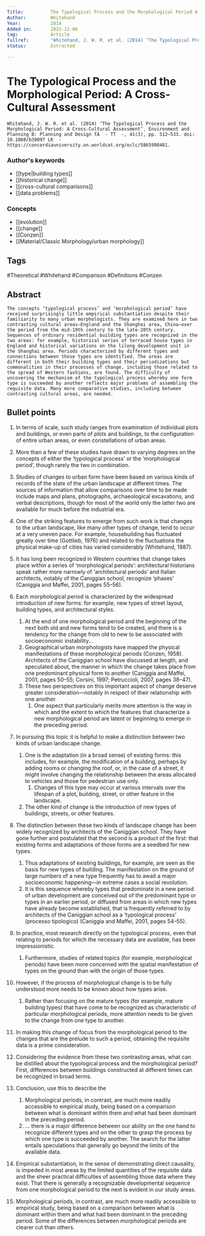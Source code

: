 ```yaml
---
Title: 			The Typological Process and the Morphological Period A Cross-Cultural Assessment 
Author:			Whitehand
Year:			2014
Added in:		2021-12-06
tag:			Article
fullref: 		"Whitehand, J. W. R. et al. (2014) ‘The Typological Process and the Morphological Period: A Cross-Cultural Assessment’, Environment and Planning B: Planning and Design TA  - TT  -, 41(3), pp. 512–533. doi: 10.1068/b39097 LK  - https://concordiauniversity.on.worldcat.org/oclc/5865998481."
status:			Extracted

---
```


# The Typological Process and the Morphological Period: A Cross-Cultural Assessment  
```ad-quote
Whitehand, J. W. R. et al. (2014) ‘The Typological Process and the Morphological Period: A Cross-Cultural Assessment’, Environment and Planning B: Planning and Design TA  - TT  -, 41(3), pp. 512–533. doi: 10.1068/b39097 LK  - https://concordiauniversity.on.worldcat.org/oclc/5865998481.
```
### Author's keywords
- [[type|building types]]
- [[historical change]]
- [[cross-cultural comparisons]]
- [[data problems]]
### Concepts
- [[evolution]]
- [[change]]
- [[Conzen]]
- [[Material/Classic Morphology/urban morphology]]
## Tags
#Theoretical #Whitehand #Comparison #Definitions #Conzen

## Abstract
```ad-abstract
The concepts ‘typological process’ and ‘morphological period’ have received surprisingly little empirical substantiation despite their familiarity to many urban morphologists. They are examined here in two contrasting cultural areas—England and the Shanghai area, China—over the period from the mid-19th century to the late-20th century. Sequences of ordinary residential building types are recognized in the two areas: for example, historical series of terraced house types in England and historical variations on the lilong development unit in the Shanghai area. Periods characterized by different types and connections between those types are identified. The areas are different in both their building types and their periodizations but commonalities in their processes of change, including those related to the spread of Western fashions, are found. The difficulty of uncovering the mechanism of the typological process whereby one form type is succeeded by another reflects major problems of assembling the requisite data. Many more comparative studies, including between contrasting cultural areas, are needed.
```

## Bullet points
1. In terms of scale, such study ranges from examination of individual plots and buildings, or even parts of plots and buildings, to the configuration of entire urban areas, or even constellations of urban areas.
2. More than a few of these studies have drawn to varying degrees on the concepts of either the ‘typological process’ or the ‘morphological period’, though rarely the two in combination.
3. Studies of changes to urban form have been based on various kinds of records of the state of the urban landscape at different times. The sources of information that allow comparisons over time to be made include maps and plans, photographs, archaeological excavations, and verbal descriptions, though for most of the world only the latter two are available for much before the industrial era.
4. One of the striking features to emerge from such work is that changes to the urban landscape, like many other types of change, tend to occur at a very uneven pace. For example, housebuilding has fluctuated greatly over time (Gottlieb, 1976) and related to the fluctuations the physical make-up of cities has varied considerably (Whitehand, 1987). 
5. It has long been recognized in Western countries that change takes place within a series of ‘morphological periods’: architectural historians speak rather more narrowly of ‘architectural periods’ and Italian architects, notably of the Caniggian school, recognize ‘phases’ (Caniggia and Maffei, 2001, pages 55–56).
6. Each morphological period is characterized by the widespread introduction of new forms: for example, new types of street layout, building types, and architectural styles.
	1. At the end of one morphological period and the beginning of the next both old and new forms tend to be created, and there is a tendency for the change from old to new to be associated with socioeconomic instability…
	2. Geographical urban morphologists have mapped the physical manifestations of these morphological periods (Conzen, 1958). Architects of the Caniggian school have discussed at length, and speculated about, the manner in which the change takes place from one predominant physical form to another (Caniggia and Maffei, 2001, pages 50–55; Corsini, 1997; Petruccioli, 2007, pages 38–47).
	3. These two perspectives on this important aspect of change deserve greater consideration—notably in respect of their relationship with one another.
		1. One aspect that particularly merits more attention is the way in which and the extent to which the features that characterize a new morphological period are latent or beginning to emerge in the preceding period.
7. In pursuing this topic it is helpful to make a distinction between two kinds of urban landscape change.
	1. One is the adaptation (in a broad sense) of existing forms: this includes, for example, the modification of a building, perhaps by adding rooms or changing the roof, or, in the case of a street, it might involve changing the relationship between the areas allocated to vehicles and those for pedestrian use only.
		1. Changes of this type may occur at various intervals over the lifespan of a plot, building, street, or other feature in the landscape.
	2. The other kind of change is the introduction of new types of buildings, streets, or other features.
8. The distinction between these two kinds of landscape change has been widely recognized by architects of the Caniggian school. They have gone further and postulated that the second is a product of the first: that existing forms and adaptations of those forms are a seedbed for new types.
	1. Thus adaptations of existing buildings, for example, are seen as the basis for new types of building. The manifestation on the ground of large numbers of a new type frequently has to await a major socioeconomic happening—in extreme cases a social revolution.
	2. It is this sequence whereby types that predominate in a new period of urban development are conceived out of the predominant type or types in an earlier period, or diffused from areas in which new types have already become established, that is frequently referred to by architects of the Caniggian school as a ‘typological process’ (processo tipologico) (Caniggia and Maffei, 2001, pages 54–55).

9. In practice, most research directly on the typological process, even that relating to periods for which the necessary data are available, has been impressionistic.
	1. Furthermore, studies of related topics (for example, morphological periods) have been more concerned with the spatial manifestation of types on the ground than with the origin of those types.
10. However, if the process of morphological change is to be fully understood more needs to be known about how types arise.
	1. Rather than focusing on the mature types (for example, mature building types) that have come to be recognized as characteristic of particular morphological periods, more attention needs to be given to the change from one type to another.
11. In making this change of focus from the morphological period to the changes that are the prelude to such a period, obtaining the requisite data is a prime consideration.
12. Considering the evidence from these two contrasting areas, what can be distilled about the typological process and the morphological period? First, differences between buildings constructed at different times can be recognized in broad terms.
13. Conclusion, use this to describe the
	1. Morphological periods, in contrast, are much more readily accessible to empirical study, being based on a comparison between what is dominant within them and what had been dominant in the preceding period.
	2. … there is a major difference between our ability on the one hand to recognize different types and on the other to grasp the process by which one type is succeeded by another. The search for the latter entails speculations that generally go beyond the limits of the available data.

14. Empirical substantiation, in the sense of demonstrating direct causality, is impeded in most areas by the limited quantities of the requisite data and the sheer practical difficulties of assembling those data where they exist. That there is generally a recognizable developmental sequence from one morphological period to the next is evident in our study areas.
15. Morphological periods, in contrast, are much more readily accessible to empirical study, being based on a comparison between what is dominant within them and what had been dominant in the preceding period. Some of the differences between morphological periods are clearer cut than others.